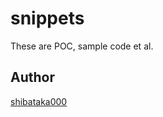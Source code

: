 # snippets

These are POC, sample code et al.

## Author
[shibataka000](https://github.com/shibataka000)
